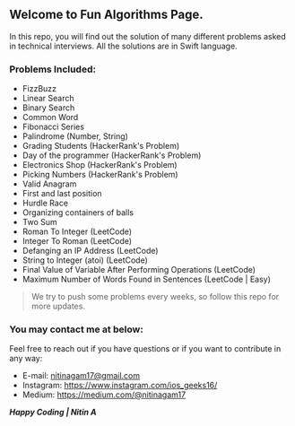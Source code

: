 ## Welcome to Fun Algorithms Page.
In this repo, you will find out the solution of many different problems asked in technical interviews. All the solutions are in Swift language.

### Problems Included:

* FizzBuzz
* Linear Search
* Binary Search
* Common Word
* Fibonacci Series
* Palindrome (Number, String)
* Grading Students (HackerRank's Problem)
* Day of the programmer (HackerRank's Problem)
* Electronics Shop (HackerRank's Problem)
* Picking Numbers (HackerRank's Problem)
* Valid Anagram
* First and last position
* Hurdle Race
* Organizing containers of balls
* Two Sum
* Roman To Integer (LeetCode)
* Integer To Roman (LeetCode)
* Defanging an IP Address (LeetCode)
* String to Integer (atoi) (LeetCode)
* Final Value of Variable After Performing Operations (LeetCode)
* Maximum Number of Words Found in Sentences (LeetCode | Easy)



> We try to push some problems every weeks, so follow this repo for more updates. 


### You may contact me at below:

Feel free to reach out if you have questions or if you want to contribute in any way:

* E-mail: nitinagam17@gmail.com
* Instagram: https://www.instagram.com/ios_geeks16/
* Medium: https://medium.com/@nitinagam17




***Happy Coding | Nitin A***


